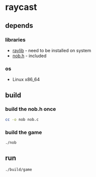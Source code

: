 # raycast

## depends

### libraries
- [raylib](https://www.raylib.com) - need to be installed on system
- [nob.h](https://www.github.com/tsoding/nob.h) - included

### os
- Linux x86_64

## build

### build the nob.h once

```bash
cc -o nob nob.c
```

### build the game

```bash
./nob
```

## run

```bash
./build/game
```
